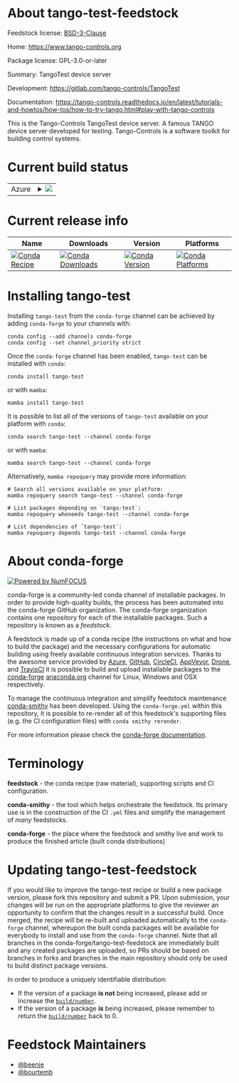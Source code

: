 About tango-test-feedstock
==========================

Feedstock license: [BSD-3-Clause](https://github.com/conda-forge/tango-test-feedstock/blob/main/LICENSE.txt)

Home: https://www.tango-controls.org

Package license: GPL-3.0-or-later

Summary: TangoTest device server

Development: https://gitlab.com/tango-controls/TangoTest

Documentation: https://tango-controls.readthedocs.io/en/latest/tutorials-and-howtos/how-tos/how-to-try-tango.html#play-with-tango-controls

This is the Tango-Controls TangoTest device server.
A famous TANGO device server developed for testing.
Tango-Controls is a software toolkit for building control systems.


Current build status
====================


<table>
    
  <tr>
    <td>Azure</td>
    <td>
      <details>
        <summary>
          <a href="https://dev.azure.com/conda-forge/feedstock-builds/_build/latest?definitionId=11616&branchName=main">
            <img src="https://dev.azure.com/conda-forge/feedstock-builds/_apis/build/status/tango-test-feedstock?branchName=main">
          </a>
        </summary>
        <table>
          <thead><tr><th>Variant</th><th>Status</th></tr></thead>
          <tbody><tr>
              <td>linux_64_cpptango10.0</td>
              <td>
                <a href="https://dev.azure.com/conda-forge/feedstock-builds/_build/latest?definitionId=11616&branchName=main">
                  <img src="https://dev.azure.com/conda-forge/feedstock-builds/_apis/build/status/tango-test-feedstock?branchName=main&jobName=linux&configuration=linux%20linux_64_cpptango10.0" alt="variant">
                </a>
              </td>
            </tr><tr>
              <td>linux_64_cpptango9.3</td>
              <td>
                <a href="https://dev.azure.com/conda-forge/feedstock-builds/_build/latest?definitionId=11616&branchName=main">
                  <img src="https://dev.azure.com/conda-forge/feedstock-builds/_apis/build/status/tango-test-feedstock?branchName=main&jobName=linux&configuration=linux%20linux_64_cpptango9.3" alt="variant">
                </a>
              </td>
            </tr><tr>
              <td>linux_64_cpptango9.4</td>
              <td>
                <a href="https://dev.azure.com/conda-forge/feedstock-builds/_build/latest?definitionId=11616&branchName=main">
                  <img src="https://dev.azure.com/conda-forge/feedstock-builds/_apis/build/status/tango-test-feedstock?branchName=main&jobName=linux&configuration=linux%20linux_64_cpptango9.4" alt="variant">
                </a>
              </td>
            </tr><tr>
              <td>linux_64_cpptango9.5</td>
              <td>
                <a href="https://dev.azure.com/conda-forge/feedstock-builds/_build/latest?definitionId=11616&branchName=main">
                  <img src="https://dev.azure.com/conda-forge/feedstock-builds/_apis/build/status/tango-test-feedstock?branchName=main&jobName=linux&configuration=linux%20linux_64_cpptango9.5" alt="variant">
                </a>
              </td>
            </tr><tr>
              <td>linux_aarch64_cpptango10.0</td>
              <td>
                <a href="https://dev.azure.com/conda-forge/feedstock-builds/_build/latest?definitionId=11616&branchName=main">
                  <img src="https://dev.azure.com/conda-forge/feedstock-builds/_apis/build/status/tango-test-feedstock?branchName=main&jobName=linux&configuration=linux%20linux_aarch64_cpptango10.0" alt="variant">
                </a>
              </td>
            </tr><tr>
              <td>linux_aarch64_cpptango9.3</td>
              <td>
                <a href="https://dev.azure.com/conda-forge/feedstock-builds/_build/latest?definitionId=11616&branchName=main">
                  <img src="https://dev.azure.com/conda-forge/feedstock-builds/_apis/build/status/tango-test-feedstock?branchName=main&jobName=linux&configuration=linux%20linux_aarch64_cpptango9.3" alt="variant">
                </a>
              </td>
            </tr><tr>
              <td>linux_aarch64_cpptango9.4</td>
              <td>
                <a href="https://dev.azure.com/conda-forge/feedstock-builds/_build/latest?definitionId=11616&branchName=main">
                  <img src="https://dev.azure.com/conda-forge/feedstock-builds/_apis/build/status/tango-test-feedstock?branchName=main&jobName=linux&configuration=linux%20linux_aarch64_cpptango9.4" alt="variant">
                </a>
              </td>
            </tr><tr>
              <td>linux_aarch64_cpptango9.5</td>
              <td>
                <a href="https://dev.azure.com/conda-forge/feedstock-builds/_build/latest?definitionId=11616&branchName=main">
                  <img src="https://dev.azure.com/conda-forge/feedstock-builds/_apis/build/status/tango-test-feedstock?branchName=main&jobName=linux&configuration=linux%20linux_aarch64_cpptango9.5" alt="variant">
                </a>
              </td>
            </tr><tr>
              <td>linux_ppc64le_cpptango10.0</td>
              <td>
                <a href="https://dev.azure.com/conda-forge/feedstock-builds/_build/latest?definitionId=11616&branchName=main">
                  <img src="https://dev.azure.com/conda-forge/feedstock-builds/_apis/build/status/tango-test-feedstock?branchName=main&jobName=linux&configuration=linux%20linux_ppc64le_cpptango10.0" alt="variant">
                </a>
              </td>
            </tr><tr>
              <td>linux_ppc64le_cpptango9.3</td>
              <td>
                <a href="https://dev.azure.com/conda-forge/feedstock-builds/_build/latest?definitionId=11616&branchName=main">
                  <img src="https://dev.azure.com/conda-forge/feedstock-builds/_apis/build/status/tango-test-feedstock?branchName=main&jobName=linux&configuration=linux%20linux_ppc64le_cpptango9.3" alt="variant">
                </a>
              </td>
            </tr><tr>
              <td>linux_ppc64le_cpptango9.4</td>
              <td>
                <a href="https://dev.azure.com/conda-forge/feedstock-builds/_build/latest?definitionId=11616&branchName=main">
                  <img src="https://dev.azure.com/conda-forge/feedstock-builds/_apis/build/status/tango-test-feedstock?branchName=main&jobName=linux&configuration=linux%20linux_ppc64le_cpptango9.4" alt="variant">
                </a>
              </td>
            </tr><tr>
              <td>linux_ppc64le_cpptango9.5</td>
              <td>
                <a href="https://dev.azure.com/conda-forge/feedstock-builds/_build/latest?definitionId=11616&branchName=main">
                  <img src="https://dev.azure.com/conda-forge/feedstock-builds/_apis/build/status/tango-test-feedstock?branchName=main&jobName=linux&configuration=linux%20linux_ppc64le_cpptango9.5" alt="variant">
                </a>
              </td>
            </tr><tr>
              <td>osx_64_cpptango10.0</td>
              <td>
                <a href="https://dev.azure.com/conda-forge/feedstock-builds/_build/latest?definitionId=11616&branchName=main">
                  <img src="https://dev.azure.com/conda-forge/feedstock-builds/_apis/build/status/tango-test-feedstock?branchName=main&jobName=osx&configuration=osx%20osx_64_cpptango10.0" alt="variant">
                </a>
              </td>
            </tr><tr>
              <td>osx_64_cpptango9.4</td>
              <td>
                <a href="https://dev.azure.com/conda-forge/feedstock-builds/_build/latest?definitionId=11616&branchName=main">
                  <img src="https://dev.azure.com/conda-forge/feedstock-builds/_apis/build/status/tango-test-feedstock?branchName=main&jobName=osx&configuration=osx%20osx_64_cpptango9.4" alt="variant">
                </a>
              </td>
            </tr><tr>
              <td>osx_64_cpptango9.5</td>
              <td>
                <a href="https://dev.azure.com/conda-forge/feedstock-builds/_build/latest?definitionId=11616&branchName=main">
                  <img src="https://dev.azure.com/conda-forge/feedstock-builds/_apis/build/status/tango-test-feedstock?branchName=main&jobName=osx&configuration=osx%20osx_64_cpptango9.5" alt="variant">
                </a>
              </td>
            </tr><tr>
              <td>osx_arm64_cpptango10.0</td>
              <td>
                <a href="https://dev.azure.com/conda-forge/feedstock-builds/_build/latest?definitionId=11616&branchName=main">
                  <img src="https://dev.azure.com/conda-forge/feedstock-builds/_apis/build/status/tango-test-feedstock?branchName=main&jobName=osx&configuration=osx%20osx_arm64_cpptango10.0" alt="variant">
                </a>
              </td>
            </tr><tr>
              <td>osx_arm64_cpptango9.4</td>
              <td>
                <a href="https://dev.azure.com/conda-forge/feedstock-builds/_build/latest?definitionId=11616&branchName=main">
                  <img src="https://dev.azure.com/conda-forge/feedstock-builds/_apis/build/status/tango-test-feedstock?branchName=main&jobName=osx&configuration=osx%20osx_arm64_cpptango9.4" alt="variant">
                </a>
              </td>
            </tr><tr>
              <td>osx_arm64_cpptango9.5</td>
              <td>
                <a href="https://dev.azure.com/conda-forge/feedstock-builds/_build/latest?definitionId=11616&branchName=main">
                  <img src="https://dev.azure.com/conda-forge/feedstock-builds/_apis/build/status/tango-test-feedstock?branchName=main&jobName=osx&configuration=osx%20osx_arm64_cpptango9.5" alt="variant">
                </a>
              </td>
            </tr><tr>
              <td>win_64_cpptango10.0</td>
              <td>
                <a href="https://dev.azure.com/conda-forge/feedstock-builds/_build/latest?definitionId=11616&branchName=main">
                  <img src="https://dev.azure.com/conda-forge/feedstock-builds/_apis/build/status/tango-test-feedstock?branchName=main&jobName=win&configuration=win%20win_64_cpptango10.0" alt="variant">
                </a>
              </td>
            </tr><tr>
              <td>win_64_cpptango9.4</td>
              <td>
                <a href="https://dev.azure.com/conda-forge/feedstock-builds/_build/latest?definitionId=11616&branchName=main">
                  <img src="https://dev.azure.com/conda-forge/feedstock-builds/_apis/build/status/tango-test-feedstock?branchName=main&jobName=win&configuration=win%20win_64_cpptango9.4" alt="variant">
                </a>
              </td>
            </tr><tr>
              <td>win_64_cpptango9.5</td>
              <td>
                <a href="https://dev.azure.com/conda-forge/feedstock-builds/_build/latest?definitionId=11616&branchName=main">
                  <img src="https://dev.azure.com/conda-forge/feedstock-builds/_apis/build/status/tango-test-feedstock?branchName=main&jobName=win&configuration=win%20win_64_cpptango9.5" alt="variant">
                </a>
              </td>
            </tr>
          </tbody>
        </table>
      </details>
    </td>
  </tr>
</table>

Current release info
====================

| Name | Downloads | Version | Platforms |
| --- | --- | --- | --- |
| [![Conda Recipe](https://img.shields.io/badge/recipe-tango--test-green.svg)](https://anaconda.org/conda-forge/tango-test) | [![Conda Downloads](https://img.shields.io/conda/dn/conda-forge/tango-test.svg)](https://anaconda.org/conda-forge/tango-test) | [![Conda Version](https://img.shields.io/conda/vn/conda-forge/tango-test.svg)](https://anaconda.org/conda-forge/tango-test) | [![Conda Platforms](https://img.shields.io/conda/pn/conda-forge/tango-test.svg)](https://anaconda.org/conda-forge/tango-test) |

Installing tango-test
=====================

Installing `tango-test` from the `conda-forge` channel can be achieved by adding `conda-forge` to your channels with:

```
conda config --add channels conda-forge
conda config --set channel_priority strict
```

Once the `conda-forge` channel has been enabled, `tango-test` can be installed with `conda`:

```
conda install tango-test
```

or with `mamba`:

```
mamba install tango-test
```

It is possible to list all of the versions of `tango-test` available on your platform with `conda`:

```
conda search tango-test --channel conda-forge
```

or with `mamba`:

```
mamba search tango-test --channel conda-forge
```

Alternatively, `mamba repoquery` may provide more information:

```
# Search all versions available on your platform:
mamba repoquery search tango-test --channel conda-forge

# List packages depending on `tango-test`:
mamba repoquery whoneeds tango-test --channel conda-forge

# List dependencies of `tango-test`:
mamba repoquery depends tango-test --channel conda-forge
```


About conda-forge
=================

[![Powered by
NumFOCUS](https://img.shields.io/badge/powered%20by-NumFOCUS-orange.svg?style=flat&colorA=E1523D&colorB=007D8A)](https://numfocus.org)

conda-forge is a community-led conda channel of installable packages.
In order to provide high-quality builds, the process has been automated into the
conda-forge GitHub organization. The conda-forge organization contains one repository
for each of the installable packages. Such a repository is known as a *feedstock*.

A feedstock is made up of a conda recipe (the instructions on what and how to build
the package) and the necessary configurations for automatic building using freely
available continuous integration services. Thanks to the awesome service provided by
[Azure](https://azure.microsoft.com/en-us/services/devops/), [GitHub](https://github.com/),
[CircleCI](https://circleci.com/), [AppVeyor](https://www.appveyor.com/),
[Drone](https://cloud.drone.io/welcome), and [TravisCI](https://travis-ci.com/)
it is possible to build and upload installable packages to the
[conda-forge](https://anaconda.org/conda-forge) [anaconda.org](https://anaconda.org/)
channel for Linux, Windows and OSX respectively.

To manage the continuous integration and simplify feedstock maintenance
[conda-smithy](https://github.com/conda-forge/conda-smithy) has been developed.
Using the ``conda-forge.yml`` within this repository, it is possible to re-render all of
this feedstock's supporting files (e.g. the CI configuration files) with ``conda smithy rerender``.

For more information please check the [conda-forge documentation](https://conda-forge.org/docs/).

Terminology
===========

**feedstock** - the conda recipe (raw material), supporting scripts and CI configuration.

**conda-smithy** - the tool which helps orchestrate the feedstock.
                   Its primary use is in the construction of the CI ``.yml`` files
                   and simplify the management of *many* feedstocks.

**conda-forge** - the place where the feedstock and smithy live and work to
                  produce the finished article (built conda distributions)


Updating tango-test-feedstock
=============================

If you would like to improve the tango-test recipe or build a new
package version, please fork this repository and submit a PR. Upon submission,
your changes will be run on the appropriate platforms to give the reviewer an
opportunity to confirm that the changes result in a successful build. Once
merged, the recipe will be re-built and uploaded automatically to the
`conda-forge` channel, whereupon the built conda packages will be available for
everybody to install and use from the `conda-forge` channel.
Note that all branches in the conda-forge/tango-test-feedstock are
immediately built and any created packages are uploaded, so PRs should be based
on branches in forks and branches in the main repository should only be used to
build distinct package versions.

In order to produce a uniquely identifiable distribution:
 * If the version of a package **is not** being increased, please add or increase
   the [``build/number``](https://docs.conda.io/projects/conda-build/en/latest/resources/define-metadata.html#build-number-and-string).
 * If the version of a package **is** being increased, please remember to return
   the [``build/number``](https://docs.conda.io/projects/conda-build/en/latest/resources/define-metadata.html#build-number-and-string)
   back to 0.

Feedstock Maintainers
=====================

* [@beenje](https://github.com/beenje/)
* [@bourtemb](https://github.com/bourtemb/)

